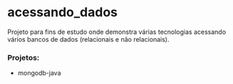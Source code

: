 # acessando_dados

Projeto para fins de estudo onde demonstra várias tecnologias acessando vários bancos de dados (relacionais e não relacionais).

### Projetos:
* mongodb-java
